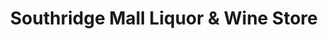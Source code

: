 ---
title: "Southridge Mall Liquor & Wine Store"
url: /lloydminster/southridge-mall-liquor-and-wine-store/
shop: alcohol
---